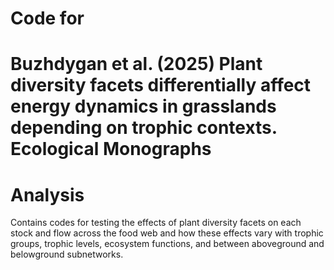 
# Code for 
# Buzhdygan et al. (2025) Plant diversity facets differentially affect energy dynamics in grasslands depending on trophic contexts. Ecological Monographs 


# Analysis 
Contains codes for testing the effects of plant diversity facets on each stock and flow across the food web and how these effects vary with trophic groups, trophic levels, ecosystem functions, and between aboveground and belowground subnetworks.


